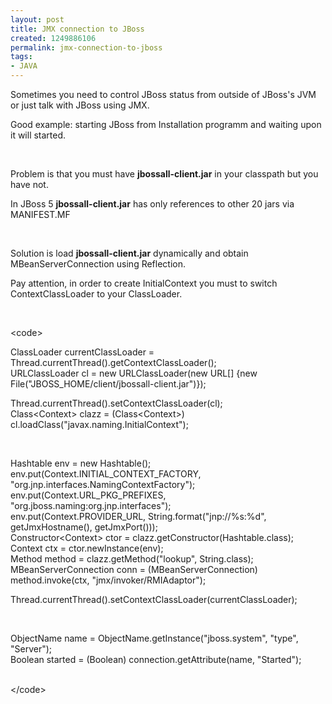 ```yaml
---
layout: post
title: JMX connection to JBoss
created: 1249886106
permalink: jmx-connection-to-jboss
tags:
- JAVA
---
```

<p>Sometimes you need to control JBoss status from outside of JBoss's JVM or just talk with JBoss using JMX.</p>
<p>Good example: starting JBoss from Installation programm and waiting upon it will started.</p>
<p>&nbsp;</p>
<p>Problem is that you must have <strong>jbossall-client.jar</strong> in your classpath but you have not.</p>
<p>In JBoss 5 <strong>jbossall-client.jar</strong> has only references to other 20 jars via MANIFEST.MF<strong><br />
</strong></p>
<p>&nbsp;</p>
<p>Solution is load <strong>jbossall-client.jar</strong> dynamically and obtain MBeanServerConnection using Reflection.</p>
<p>Pay attention, in order to create InitialContext you must to switch ContextClassLoader to your ClassLoader.</p>
<p>&nbsp;</p>
<p>&lt;code&gt;</p>
<p>ClassLoader currentClassLoader = Thread.currentThread().getContextClassLoader();<br />
URLClassLoader cl = new URLClassLoader(new URL[] {new File(&quot;JBOSS_HOME/client/jbossall-client.jar&quot;)});</p>
<p>Thread.currentThread().setContextClassLoader(cl);<br />
Class&lt;Context&gt; clazz = (Class&lt;Context&gt;) cl.loadClass(&quot;javax.naming.InitialContext&quot;);</p>
<p>&nbsp;</p>
<p>Hashtable env = new Hashtable();<br />
env.put(Context.INITIAL_CONTEXT_FACTORY, &quot;org.jnp.interfaces.NamingContextFactory&quot;);<br />
env.put(Context.URL_PKG_PREFIXES, &quot;org.jboss.naming:org.jnp.interfaces&quot;);<br />
env.put(Context.PROVIDER_URL, String.format(&quot;jnp://%s:%d&quot;, getJmxHostname(), getJmxPort()));<br />
Constructor&lt;Context&gt; ctor = clazz.getConstructor(Hashtable.class);<br />
Context ctx = ctor.newInstance(env);<br />
Method method = clazz.getMethod(&quot;lookup&quot;, String.class);<br />
MBeanServerConnection conn = (MBeanServerConnection) method.invoke(ctx, &quot;jmx/invoker/RMIAdaptor&quot;);</p>
<p>Thread.currentThread().setContextClassLoader(currentClassLoader);</p>
<p>&nbsp;</p>
<p>ObjectName name = ObjectName.getInstance(&quot;jboss.system&quot;, &quot;type&quot;, &quot;Server&quot;);<br />
Boolean started = (Boolean) connection.getAttribute(name, &quot;Started&quot;);<br />
&nbsp;</p>
<p>&lt;/code&gt;</p>
